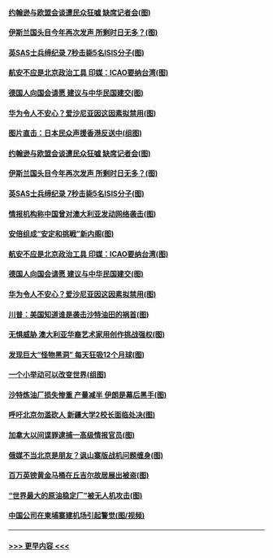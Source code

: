 #### [约翰逊与欧盟会谈遭民众狂嘘 缺席记者会(图)](../pages/p9/907632.md?t=09171822) 
#### [伊斯兰国头目今年再次发声 所剩时日无多？(图)](../pages/p9/907590.md?t=09171822) 
#### [英SAS士兵缔纪录 7秒击毙5名ISIS分子(图)](../pages/p9/907587.md?t=09171822) 
#### [航安不应是北京政治工具 印媒：ICAO要纳台湾(图)](../pages/p9/907578.md?t=09171822) 
#### [德国人向国会请愿 建议与中华民国建交(图)](../pages/p9/907550.md?t=09171822) 
#### [华为令人不安心？爱沙尼亚因这因素拟禁用(图)](../pages/p9/907475.md?t=09171822) 
#### [图片直击：日本民众声援香港反送中(组图)](../pages/p9/907655.md?t=09171822) 
#### [约翰逊与欧盟会谈遭民众狂嘘 缺席记者会(图)](../pages/p9/907632.md?t=09171822) 
#### [伊斯兰国头目今年再次发声 所剩时日无多？(图)](../pages/p9/907590.md?t=09171822) 
#### [英SAS士兵缔纪录 7秒击毙5名ISIS分子(图)](../pages/p9/907587.md?t=09171822) 
#### [情报机构称中国曾对澳大利亚发动网络袭击(图)](../pages/p9/907584.md?t=09171822) 
#### [安倍组成“安定和挑戦”新内阁(图)](../pages/p9/907538.md?t=09171822) 
#### [航安不应是北京政治工具 印媒：ICAO要纳台湾(图)](../pages/p9/907578.md?t=09171822) 
#### [德国人向国会请愿 建议与中华民国建交(图)](../pages/p9/907550.md?t=09171822) 
#### [华为令人不安心？爱沙尼亚因这因素拟禁用(图)](../pages/p9/907475.md?t=09171822) 
#### [川普：美国知道谁是袭击沙特油田的祸首(图)](../pages/p9/907481.md?t=09171822) 
#### [无惧威胁 澳大利亚华裔艺术家用创作挑战强权(图)](../pages/p9/907476.md?t=09171822) 
#### [发现巨大“怪物黑洞” 每天狂吸12个月球(图)](../pages/p9/907422.md?t=09171822) 
#### [一个小举动可以改变世界(组图)](../pages/p9/907436.md?t=09171822) 
#### [沙特炼油厂损失惨重 产量减半 伊朗是幕后黑手(图)](../pages/p9/907393.md?t=09171822) 
#### [呼吁北京勿滥砍人 新疆大学2校长面临处决(图)](../pages/p9/907384.md?t=09171822) 
#### [加拿大以间谍罪逮捕一高级情报官员(图)](../pages/p9/907388.md?t=09171822) 
#### [俄媒不当北京是朋友？讽山寨版战机问题缠身(图)](../pages/p9/907383.md?t=09171822) 
#### [百万英镑黄金马桶在丘吉尔故居展出被盗(图)](../pages/p9/907379.md?t=09171822) 
#### [“世界最大的原油稳定厂”被无人机攻击(图)](../pages/p9/907338.md?t=09171822) 
#### [中国公司在柬埔寨建机场引起警觉(图/视频)](../pages/p9/907291.md?t=09171822) 

----
#### [ >>> 更早内容 <<< ](../indexes/p9-earlier.md)
